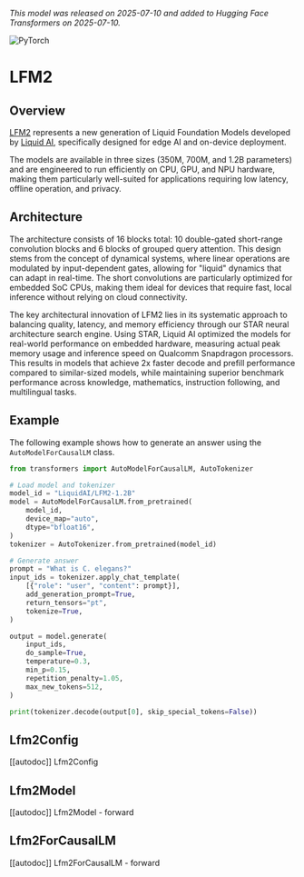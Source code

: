 <!--Copyright 2025 The HuggingFace Team. All rights reserved.

Licensed under the Apache License, Version 2.0 (the "License"); you may not use this file except in compliance with
the License. You may obtain a copy of the License at

http://www.apache.org/licenses/LICENSE-2.0

Unless required by applicable law or agreed to in writing, software distributed under the License is distributed on
an "AS IS" BASIS, WITHOUT WARRANTIES OR CONDITIONS OF ANY KIND, either express or implied. See the License for the
specific language governing permissions and limitations under the License.

⚠️ Note that this file is in Markdown but contain specific syntax for our doc-builder (similar to MDX) that may not be
rendered properly in your Markdown viewer.

-->
*This model was released on 2025-07-10 and added to Hugging Face Transformers on 2025-07-10.*

<div class="flex flex-wrap space-x-1">
<img alt="PyTorch" src="https://img.shields.io/badge/PyTorch-DE3412?style=flat&logo=pytorch&logoColor=white">
</div>

# LFM2

## Overview

[LFM2](https://www.liquid.ai/blog/liquid-foundation-models-v2-our-second-series-of-generative-ai-models) represents a new generation of Liquid Foundation Models developed by [Liquid AI](https://liquid.ai/), specifically designed for edge AI and on-device deployment.

The models are available in three sizes (350M, 700M, and 1.2B parameters) and are engineered to run efficiently on CPU, GPU, and NPU hardware, making them particularly well-suited for applications requiring low latency, offline operation, and privacy.

## Architecture

The architecture consists of 16 blocks total: 10 double-gated short-range convolution blocks and 6 blocks of grouped query attention. This design stems from the concept of dynamical systems, where linear operations are modulated by input-dependent gates, allowing for "liquid" dynamics that can adapt in real-time. The short convolutions are particularly optimized for embedded SoC CPUs, making them ideal for devices that require fast, local inference without relying on cloud connectivity.

The key architectural innovation of LFM2 lies in its systematic approach to balancing quality, latency, and memory efficiency through our STAR neural architecture search engine. Using STAR, Liquid AI optimized the models for real-world performance on embedded hardware, measuring actual peak memory usage and inference speed on Qualcomm Snapdragon processors. This results in models that achieve 2x faster decode and prefill performance compared to similar-sized models, while maintaining superior benchmark performance across knowledge, mathematics, instruction following, and multilingual tasks.

## Example

The following example shows how to generate an answer using the `AutoModelForCausalLM` class.

```python
from transformers import AutoModelForCausalLM, AutoTokenizer

# Load model and tokenizer
model_id = "LiquidAI/LFM2-1.2B"
model = AutoModelForCausalLM.from_pretrained(
    model_id,
    device_map="auto",
    dtype="bfloat16",
)
tokenizer = AutoTokenizer.from_pretrained(model_id)

# Generate answer
prompt = "What is C. elegans?"
input_ids = tokenizer.apply_chat_template(
    [{"role": "user", "content": prompt}],
    add_generation_prompt=True,
    return_tensors="pt",
    tokenize=True,
)

output = model.generate(
    input_ids,
    do_sample=True,
    temperature=0.3,
    min_p=0.15,
    repetition_penalty=1.05,
    max_new_tokens=512,
)

print(tokenizer.decode(output[0], skip_special_tokens=False))
```

## Lfm2Config

[[autodoc]] Lfm2Config

## Lfm2Model

[[autodoc]] Lfm2Model
    - forward

## Lfm2ForCausalLM

[[autodoc]] Lfm2ForCausalLM
    - forward